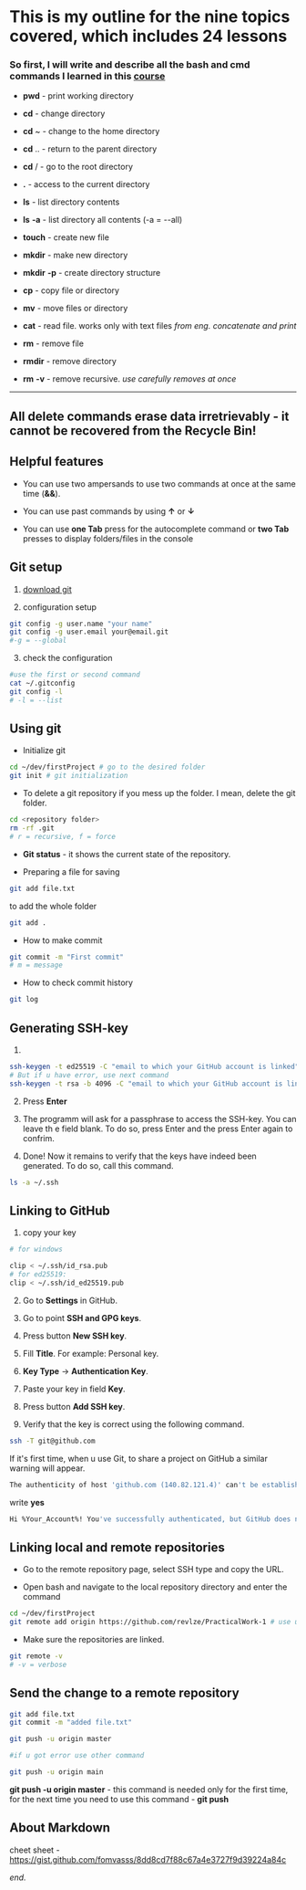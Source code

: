 # This is my outline for the nine topics covered, which includes 24 lessons 

### So first, I will write and describe all the bash and cmd commands I learned in this [course](https://practicum.yandex.ru/profile/git-basics/ "Git basics from Yandex") 

- **pwd** - print working directory

- **cd** - change directory

- **cd** ~ - change to the home directory

- **cd** .. - return to the parent directory

- **cd** / - go to the root directory

- **.** - access to the current directory

- **ls** - list directory contents

- **ls** **-a** - list directory all contents (-a = --all)

- **touch** - create new file

- **mkdir** - make new directory

- **mkdir** **-p** - create directory structure

- **cp** - copy file or directory

- **mv** - move files or directory

- **cat** - read file. works only with text files *from eng. concatenate and print*

- **rm** - remove file

- **rmdir** - remove directory

- **rm** **-v** - remove recursive. *use carefully removes at once*

----
**All delete commands erase data irretrievably - it cannot be recovered from the Recycle Bin!**
----

## Helpful features

- You can use two ampersands to use two commands at once at the same time (**&&**).

- You can use past commands by using **↑** or **↓**

- You can use **one Tab** press for the autocomplete command or **two Tab** presses to display folders/files in the console

## Git setup
1. [download git](https://git-scm.com/downloads)

2. configuration setup
``` bash
git config -g user.name "your name"
git config -g user.email your@email.git
#-g = --global
```

3. check the configuration
``` bash
#use the first or second command
cat ~/.gitconfig 
git config -l
# -l = --list
```

## Using git

-  Initialize git 
``` bash
cd ~/dev/firstProject # go to the desired folder
git init # git initialization
```

- To delete a git repository if you mess up the folder. I mean, delete the git folder.
``` bash
cd <repository folder>
rm -rf .git
# r = recursive, f = force
```

- **Git status** - it shows the current state of the repository.

- Preparing a file for saving
``` bash
git add file.txt
```

to add the whole folder
``` bash
git add .
```

- How to make commit
``` bash
git commit -m "First commit"
# m = message
```

- How to check commit history
``` bash
git log
```

## Generating SSH-key

1.
``` bash
ssh-keygen -t ed25519 -C "email to which your GitHub account is linked"
# But if u have error, use next command
ssh-keygen -t rsa -b 4096 -C "email to which your GitHub account is linked"
```

2. Press **Enter**

3. The programm will ask for a passphrase to access the SSH-key. You can leave th e field blank. To do so, press Enter and the press Enter again to confrim.

4. Done! Now it remains to verify that the keys have indeed been generated. To do so, call this command.
``` bash
ls -a ~/.ssh
```

## Linking to GitHub

1. copy your key
``` bash
# for windows

clip < ~/.ssh/id_rsa.pub
# for ed25519:
clip < ~/.ssh/id_ed25519.pub
```

2. Go to **Settings** in GitHub.

3. Go to point **SSH and GPG keys**.

4. Press button **New SSH key**.

5. Fill **Title**. For example: Personal key.

6. **Key Type** -> **Authentication Key**.

7. Paste your key in field **Key**.

8. Press button **Add SSH key**.

9. Verify that the key is correct using the following command.
``` bash 
ssh -T git@github.com
```

If it's first time, when u use Git, to share a project on GitHub a similar warning will appear.
``` bash
The authenticity of host 'github.com (140.82.121.4)' can't be established. ED25519 key fingerprint is SHA256:+DiY3wvvV6TuJJhbpZisF/zLDA0zPMSvHdkr4UvCOqU. This key is not known by any other names. Are you sure you want to continue connecting (yes/no/[fingerprint])?
```

write **yes**

``` bash
Hi %Your_Account%! You've successfully authenticated, but GitHub does not provide shell access.
```

## Linking local and remote repositories

- Go to the remote repository page, select SSH type and copy the URL. 

- Open bash and navigate to the local repository directory and enter the command
``` bash
cd ~/dev/firstProject
git remote add origin https://github.com/revlze/PracticalWork-1 # use ur link
```

- Make sure the repositories are linked.
```bash
git remote -v
# -v = verbose
```

## Send the change to a remote repository

``` bash
git add file.txt
git commit -m "added file.txt"

git push -u origin master

#if u got error use other command

git push -u origin main
```

**git push -u origin master** - this command is needed only for the first time, for the next time you need to use this command - **git push**

## About Markdown

cheet sheet - https://gist.github.com/fomvasss/8dd8cd7f88c67a4e3727f9d39224a84c


*end.*